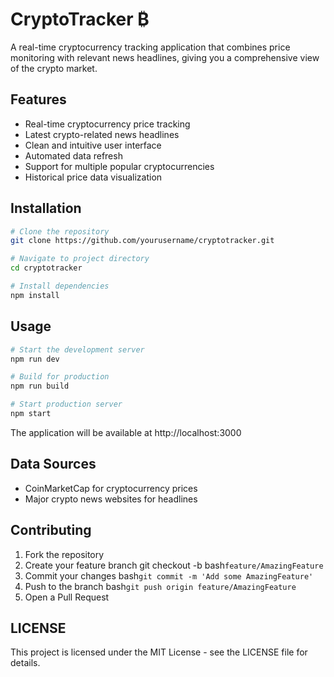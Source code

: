 # CryptoTracker ₿
A real-time cryptocurrency tracking application that combines price monitoring with relevant news headlines, giving you a comprehensive view of the crypto market.

## Features

- Real-time cryptocurrency price tracking
- Latest crypto-related news headlines
- Clean and intuitive user interface
- Automated data refresh
- Support for multiple popular cryptocurrencies
- Historical price data visualization

## Installation

```bash
# Clone the repository
git clone https://github.com/yourusername/cryptotracker.git

# Navigate to project directory
cd cryptotracker

# Install dependencies
npm install
```

## Usage

```bash
# Start the development server
npm run dev

# Build for production
npm run build

# Start production server
npm start
```
The application will be available at http://localhost:3000

## Data Sources
- CoinMarketCap for cryptocurrency prices
- Major crypto news websites for headlines

## Contributing

1) Fork the repository
2) Create your feature branch git checkout -b bash```feature/AmazingFeature```
3) Commit your changes bash```git commit -m 'Add some AmazingFeature'```
4) Push to the branch bash```git push origin feature/AmazingFeature```
5) Open a Pull Request

## LICENSE

This project is licensed under the MIT License - see the LICENSE file for details.
